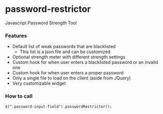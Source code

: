 password-restrictor
===================

Javascript Password Strength Tool


### Features

- Default list of weak passwords that are blacklisted
	- This list is a json file and can be customized
- Optional strength meter with different strength settings
- Custom hook for when user enters a blacklisted password or an invalid one
- Custom hook for when user enters a proper password
- Only a single file to load on the client (aside from JQuery)
- Very customizable widget



### How to call
`$(".password-input-field").passwordRestrictor();`
  
